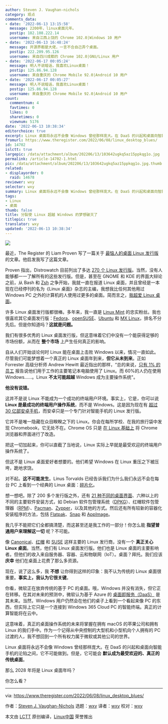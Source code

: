 ```yaml
---
author: Steven J. Vaughan-nichols
category: 观点
comments_data:
- date: '2022-06-13 13:15:58'
  message: 2200年，linux桌面元年。
  postip: 182.108.222.14
  username: 来自江西上饶的 Chrome 102.0|Windows 10 用户
- date: '2022-06-13 16:48:24'
  message: 开源界都是大佬，一言不合自己弄个桌面。
  postip: 222.209.95.126
  username: 来自四川成都的 Chrome 102.0|GNU/Linux 用户
- date: '2022-06-17 00:05:24'
  message: 明人不说暗话，我喜欢Linux桌面！
  postip: 125.86.94.128
  username: 来自重庆的 Chrome Mobile 92.0|Android 10 用户
- date: '2022-06-17 00:05:27'
  message: 明人不说暗话，我喜欢Linux桌面！
  postip: 125.86.94.128
  username: 来自重庆的 Chrome Mobile 92.0|Android 10 用户
count:
  commentnum: 4
  favtimes: 0
  likes: 0
  sharetimes: 0
  viewnum: 5176
date: '2022-06-13 10:38:34'
editorchoice: true
excerpt: Linux 桌面将永远不会像 Windows 曾经那样庞大。在 DaaS 的兴起和桌面向智能手机的沦陷之间，它不可能做到。但是，它可能会默认成为最受欢迎的、真正的传统桌面。
fromurl: https://www.theregister.com/2022/06/08/linux_desktop_blues/
id: 14702
islctt: true
largepic: /data/attachment/album/202206/13/103642ugkq5az15ppkqg1o.jpg
permalink: /article-14702-1.html
pic: /data/attachment/album/202206/13/103642ugkq5az15ppkqg1o.jpg.thumb.jpg
related:
- displayorder: 0
  raid: 14678
reviewer: wxy
selector: wxy
summary: Linux 桌面将永远不会像 Windows 曾经那样庞大。在 DaaS 的兴起和桌面向智能手机的沦陷之间，它不可能做到。但是，它可能会默认成为最受欢迎的、真正的传统桌面。
tags:
- Linux
- 桌面
thumb: false
title: 分裂使 Linux 超越 Windows 的梦想破灭了
titlepic: true
translator: wxy
updated: '2022-06-13 10:38:34'
---
```


![](/data/attachment/album/202206/13/103642ugkq5az15ppkqg1o.jpg)


最近，The Register 的 Liam Proven 写了一篇关于 [最恼人的桌面 Linux 发行版](/article-14678-1.html) 的文章。他启发我写了这篇文章。


Proven 指出，Distrowatch 目前列出了多达 [270 个 Linux 发行版](https://distrowatch.com/)。当然，没有人能够都一一了解所有的这些发行版。但是，甚至在 GNOME 和 KDE 的界面大辩论之前，从 Bash 和 [Zsh](https://www.zsh.org/) 之争开始，我就一直在报道 Linux 桌面，并且曾经是一本现在已经停刊的名为《Linux 桌面》杂志的主编，我想我比任何其他用过 Windows PC 之外的计算机的人使用过更多的桌面。简而言之，[我超爱 Linux 桌面](https://www.theregister.com/2022/04/13/linux_column/)。


许多 Linux 桌面发行版都很棒。多年来，我一直是 [Linux Mint](https://linuxmint.com/) 的忠实粉丝。我也很喜欢其它桌面发行版：[Fedora](https://getfedora.org/)、[openSUSE](https://www.opensuse.org/)、[Ubuntu](https://ubuntu.com/) 和 [MX Linux](https://mxlinux.org/)，排名不分先后。但是你知道吗？**这就是问题。**


我们有很多优秀的 Linux 桌面发行版，但这意味着它们中没有一个能获得足够的市场份额，从而在 **整个市场** 上产生任何真正的影响。


自从人们开始谈论何时 Linux 能在桌面上击败 Windows 以来，情况一直如此。尽管我们可能梦想着一个真正的 Linux 桌面年到来，**但它从未到来**。正如 Forrester 高级分析师 Andrew Hewitt 最近指出的那样，“总的来说，[只有 1% 的员工](https://www.windowscentral.com/can-linux-win-desktop-pc) 报告说他们用于工作的主要笔记本电脑使用了 Linux。而 60%的人仍在使用 Windows……。Linux **不太可能超越** Windows 成为主要操作系统"。


**他没有说错。**


这并不是说 Linux 不能成为一个成功的终端用户环境。事实上，它是，你可以说 **Linux 是最成功的终端用户操作系统**，而不是 Windows。这是因为现在有 [超过 30 亿部安卓手机](https://www.theregister.com/2021/08/25/linux_kernel_30_years_old/)，而安卓只是一个专门针对智能手机的 Linux 发行版。


它并不是唯一隐藏在众目睽睽之下的 Linux。你会在每所学校、在我的旅行袋中发现 Chromebook，它无处不在。Chrome OS 只是 [在 Linux 基础上](https://www.zdnet.com/article/the-secret-origins-of-googles-chrome-os/) 将 Chrome 浏览器和界面进行了改造。


把这一切加起来，你可以直截了当地说，Linux 实际上早就是最受欢迎的终端用户操作系统了。


但这不是 Linux 桌面爱好者想要的。他们希望 Windows 在 Linux 重压之下被压垮，跪地求饶。


对不起。**这不可能发生**。Linus Torvalds 已经告诉我们为什么我们永远不会在每台 PC 上看到一个经典的 Linux 桌面：[碎片化](https://www.youtube.com/watch?v=VHFdoFKDuQA)。


想一想吧。除了 200 多个发行版之外，还有 [21 种不同的桌面界面](https://www.theregister.com/2022/05/17/linux_desktop_feature/)、六种以上的不同的主要软件安装方式，如 Debian 软件包管理系统（[DPKG](https://www.debian.org/doc/manuals/debian-reference/ch02.en.html)）、红帽软件包管理器（[RPM](https://access.redhat.com/documentation/en-us/red_hat_enterprise_linux/5/html/deployment_guide/ch-rpm)）、[Pacman](https://wiki.archlinux.org/title/Pacman)、[Zypper](https://en.opensuse.org/Portal:Zypper)，以及其他的方式。然后还有所有较新的容器化安装程序的方法，包括 [Flatpak](https://flatpak.org/)、[Snap](https://snapcraft.io/) 和 [AppImage](https://appimage.org/)。


我几乎不能把它们全都搞清楚，而这甚至还是我工作的一部分！你怎么能 **指望普通用户来理解这一切** 呢？不可能。


像 [Canonical](https://canonical.com/)、[红帽](https://www.redhat.com/en) 和 [SUSE](https://www.suse.com/) 这样主要的 Linux 发行商，没有一个 **真正关心 Linux 桌面**。当然，他们有 Linux 桌面发行版。他们也是 Linux 桌面的主要影响者。但他们的收入来自服务器、容器、云和物联网（IoT）。桌面？拜托。我们应该 **庆幸** 他们在桌面上花费了那么多资源。


现在，说了这么多，我 **不想** 让你得到这样的印象：我不认为传统的 Linux 桌面很重要。**事实上，我认为它很关键**。


你看，微软正在放弃传统的基于 PC 的桌面。哦，Windows 并没有消失，但它正在转移。在其对未来的预测中，微软认为基于 Azure 的 [桌面即服务（DaaS）](https://www.computerworld.com/article/3656694/we-re-one-step-closer-to-windows-in-the-cloud.html) 是其未来。当然，Windows 用户仍然会在他们的桌子上看到一个看起来像 PC 的东西，但实际上它只是一个连接到 Windows 365 Cloud PC 的智能终端。真正的计算智能将在云中。


这意味着，真正的桌面操作系统的未来将掌握在拥有 macOS 的苹果公司和拥有 Linux 的我们手中。作为一个记得从中央控制的大型机和小型机向个人拥有的 PC 过渡的人，我不想回到一个所有权力属于微软或其他公司的世界。


Linux 桌面将永远不会像 Windows 曾经那样庞大。在 DaaS 的兴起和桌面向智能手机的沦陷之间，它不可能做到。但是，它可能会 **默认成为最受欢迎的、真正的传统桌面**。


那么 2028 年将是 Linux 桌面年吗？


你怎么看？




---


via: <https://www.theregister.com/2022/06/08/linux_desktop_blues/> 


作者：[Steven J. Vaughan-Nichols](https://www.theregister.com/Author/Steven-J-Vaughan-Nichols) 选题：[wxy](https://github.com/wxy) 译者：[wxy](https://github.com/wxy) 校对：[wxy](https://github.com/wxy)


本文由 [LCTT](https://github.com/LCTT/TranslateProject) 原创编译，[Linux中国](/article-14678-1.html) 荣誉推出